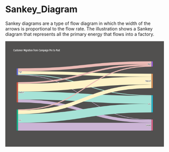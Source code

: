 # Sankey_Diagram

Sankey diagrams are a type of flow diagram in which the width of the arrows is proportional to the flow rate. The illustration shows a Sankey diagram that represents all the primary energy that flows into a factory. 


<img src="Sankey_Chart.png" alt="Chart" width="500" height="333">
